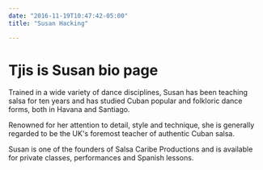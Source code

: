 ```yaml
---
date: "2016-11-19T10:47:42-05:00"
title: "Susan Hacking"

---
```


# Tjis is Susan bio page

Trained in a wide variety of dance disciplines, Susan has been teaching salsa
for ten years and has studied Cuban popular and folkloric dance forms, both in
Havana and Santiago.

Renowned for her attention to detail, style and technique, she is generally
regarded to be the UK's foremost teacher of authentic Cuban salsa.

Susan is one of the founders of Salsa Caribe Productions and is available for
private classes, performances and Spanish lessons.


